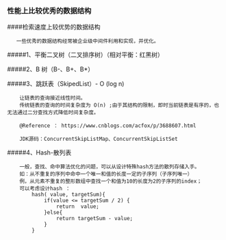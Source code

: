 ### 性能上比较优秀的数据结构


####检索速度上较优势的数据结构
```$
   一些优秀的数据结构经常被企业级中间件利用和实现，并优化。
```
#####1、平衡二叉树（二叉排序树）（相对平衡：红黑树）


#####2、B 树（B-、B+、B*）


#####3、跳跃表（SkipedList）- O (log n)
```$
    让链表的查询接近线性时间。
    传统链表的查询的时间复杂度为 O(n) ;由于其结构的限制，即时当前链表是有序的，也无法通过二分查找方式降低时间复杂度。
    
    @Reference ： https://www.cnblogs.com/acfox/p/3688607.html
```
```$
    JDK源码：ConcurrentSkipListMap、ConcurrentSkipListSet
```

#####4、Hash-散列表
```$
    一般，查找、命中算法优化的问题，可以从设计特殊hash方法的散列存储入手。
    如：从不重复的序列中命中一个唯一和值的长度一定的子序列（子序列唯一）
    例，从元素不重复的整形数组中查找一个和值为10的长度为2的子序列的index；
    可以考虑设计hash ：
        hash( value, targetSum){
            if(value <= targetSum / 2) {
                return  value;
            }else{
                return targetSum - value;
            }
        }
        
```